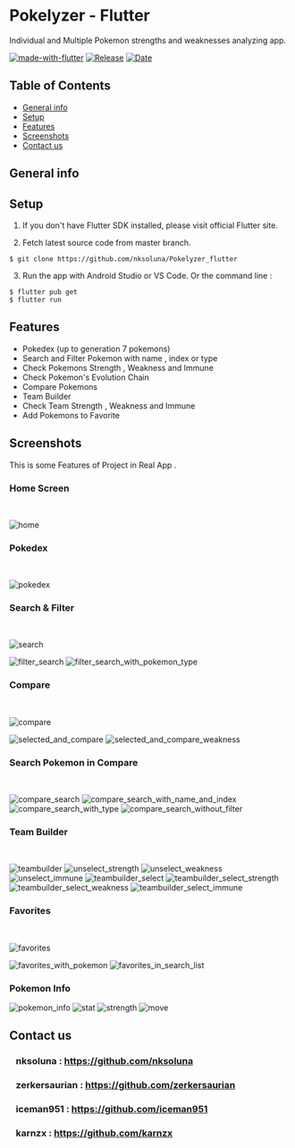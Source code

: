 # Pokelyzer - Flutter

Individual and Multiple Pokemon strengths and weaknesses analyzing app.

[![made-with-flutter](https://img.shields.io/badge/Made%20with-Flutter-1f425f.svg)](https://flutter.dev/)
[![Release](https://img.shields.io/github/v/release/nksoluna/pokelyzer_flutter)](https://img.shields.io/github/v/release/nksoluna/pokelyzer_flutter)
[![Date](https://img.shields.io/github/release-date/nksoluna/pokelyzer_flutter?color=orange)](https://img.shields.io/github/release-date/nksoluna/pokelyzer_flutter)




## Table of Contents

* [General info](#general-info)
* [Setup](#setup)
* [Features](#features)
* [Screenshots](#screenshots)
* [Contact us](#contact-us)

## General info



## Setup
1. If you don't have Flutter SDK installed, please visit official Flutter site.

2. Fetch latest source code from master branch.

```
$ git clone https://github.com/nksoluna/Pokelyzer_flutter
```
3. Run the app with Android Studio or VS Code. Or the command line :
```
$ flutter pub get 
$ flutter run
```

## Features

* Pokedex (up to generation 7 pokemons)
* Search and Filter Pokemon with name , index or type
* Check Pokemons Strength , Weakness and Immune
* Check Pokemon's Evolution Chain
* Compare Pokemons
* Team Builder
* Check Team Strength , Weakness and Immune
* Add Pokemons to Favorite

## Screenshots

This is some Features of Project in Real App .

### Home Screen
<br>

![home](https://user-images.githubusercontent.com/60749514/137742028-8c8bdd02-e98d-4b5c-b212-e5eb22dbead7.PNG)

### Pokedex
<br>

![pokedex](https://user-images.githubusercontent.com/60749514/137742796-93bef022-27ab-4312-a5bd-b999c6c10a48.PNG)

### Search & Filter
<br>

![search](https://user-images.githubusercontent.com/60749514/137743138-7b5297fb-d0c5-4f0b-8526-13672c5964df.PNG)

![filter_search](https://user-images.githubusercontent.com/60749514/137743127-4476b754-7b7e-4762-98c8-0df97142b4d9.PNG)
![filter_search_with_pokemon_type](https://user-images.githubusercontent.com/60749514/137743132-437647ec-35bb-4f25-9187-637250ac2ef1.PNG)

### Compare
<br>

![compare](https://user-images.githubusercontent.com/60749514/137768616-a2abb9f5-b034-4d32-8faa-9c3198b3ca2e.PNG)

![selected_and_compare](https://user-images.githubusercontent.com/60749514/137768601-df0e7e12-2c0c-4572-9060-8474fa3e1c72.PNG)
![selected_and_compare_weakness](https://user-images.githubusercontent.com/60749514/137768612-25dd6c9b-8640-4b95-bf25-dd4e79d2be22.PNG)

### Search Pokemon in Compare
<br>

![compare_search](https://user-images.githubusercontent.com/60749514/137768833-4e79e612-d497-4ea4-9ad0-c52a3cc55a1f.PNG)
![compare_search_with_name_and_index](https://user-images.githubusercontent.com/60749514/137768842-d09c5576-8a17-45a5-ad0b-11d6f760039d.PNG)
![compare_search_with_type](https://user-images.githubusercontent.com/60749514/137768844-5c9bfd65-c076-46fb-a72d-cfd53b42b144.PNG)
![compare_search_without_filter](https://user-images.githubusercontent.com/60749514/137768848-81c090a0-ab02-4586-ae4c-205154f0218a.PNG)

### Team Builder
<br>

![teambuilder](https://user-images.githubusercontent.com/60749514/137769153-8fa6355c-be92-4761-abdb-958889baa76a.PNG)
![unselect_strength](https://user-images.githubusercontent.com/60749514/137769144-acd02c1c-a65c-4d8e-83db-91220c295b98.PNG)
![unselect_weakness](https://user-images.githubusercontent.com/60749514/137769148-1b01c7dd-921a-456b-a417-14d03be6b802.PNG)
![unselect_immune](https://user-images.githubusercontent.com/60749514/137769143-cd72c90d-2c80-450c-b8db-0d884fee6d1b.PNG)
![teambuilder_select](https://user-images.githubusercontent.com/60749514/137769158-6ec4b5db-df4b-4408-b7da-6b8aabe0c9d8.PNG)
![teambuilder_select_strength](https://user-images.githubusercontent.com/60749514/137769165-67fa3805-1824-47a8-a0f3-75d13282e43c.PNG)
![teambuilder_select_weakness](https://user-images.githubusercontent.com/60749514/137769137-dd7cfdb8-4d5e-4912-a140-6d534f9bf5e8.PNG)
![teambuilder_select_immune](https://user-images.githubusercontent.com/60749514/137769161-732ac061-9d84-4f09-b550-9e1cfe32b0da.PNG)

### Favorites
<br>

![favorites](https://user-images.githubusercontent.com/60749514/137769451-67f8f1b2-f3a9-4243-a85a-af75231fd80c.PNG)

![favorites_with_pokemon](https://user-images.githubusercontent.com/60749514/137769456-d91db0ad-6c6d-42e5-92e4-ae6040e11586.PNG)
![favorites_in_search_list](https://user-images.githubusercontent.com/60749514/137769453-8ef1f24b-cd96-4226-9390-58e61d87e94b.PNG)

### Pokemon Info
![pokemon_info](https://user-images.githubusercontent.com/60749514/137843218-d1d30f27-68cc-437b-b96d-767337cd9350.PNG)
![stat](https://user-images.githubusercontent.com/60749514/137843226-8f7586c8-b650-47b3-bbba-74c56a0c492b.PNG)
![strength](https://user-images.githubusercontent.com/60749514/137843228-e5cdb287-c836-4b82-b16d-37bd7fbd6bd0.PNG)
![move](https://user-images.githubusercontent.com/60749514/137843230-b4416cd8-b4aa-4a04-bba3-14d6d51bbaa0.PNG)


## Contact us 

### &nbsp;&nbsp; nksoluna : https://github.com/nksoluna
### &nbsp;&nbsp; zerkersaurian : https://github.com/zerkersaurian
### &nbsp;&nbsp; iceman951 : https://github.com/iceman951
### &nbsp;&nbsp; karnzx : https://github.com/karnzx



